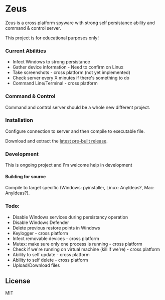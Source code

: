 # Zeus

Zeus is a cross platform spyware with strong self persistance ability and command & control server.

This project is for educational purposes only!

### Current Abilities
  - Infect Windows to strong persistance
  - Gather device information - Need to confirm on Linux
  - Take screenshots - cross platform (not yet implemented)
  - Check server every X minutes if there's something to do
  - Command Line/Terminal - cross platform


### Command & Control
Command and control server should be a whole new different project.

### Installation

Configure connection to server and then compile to executable file.

Download and extract the [latest pre-built release](https://github.com/idanmos/Zeus/releases).



### Development

This is ongoing project and I'm welcome help in development

#### Building for source
Compile to target specific (Windows: pyinstaller, Linux: AnyIdeas?, Mac: AnyIdeas?).


### Todo:

 - Disable Windows services during persistancy operation
 - Disable Windows Defender
 - Delete previous restore points in Windows
 - Keylogger - cross platform
 - Infect removable devices - cross platform
 - Mutex: make sure only one process is running - cross platform
 - Check if we're running on virtual machine (kill if we're) - cross platform
 - Ability to self update - cross platform
 - Ability to self delete - cross platform
 - Upload/Download files

License
----

MIT